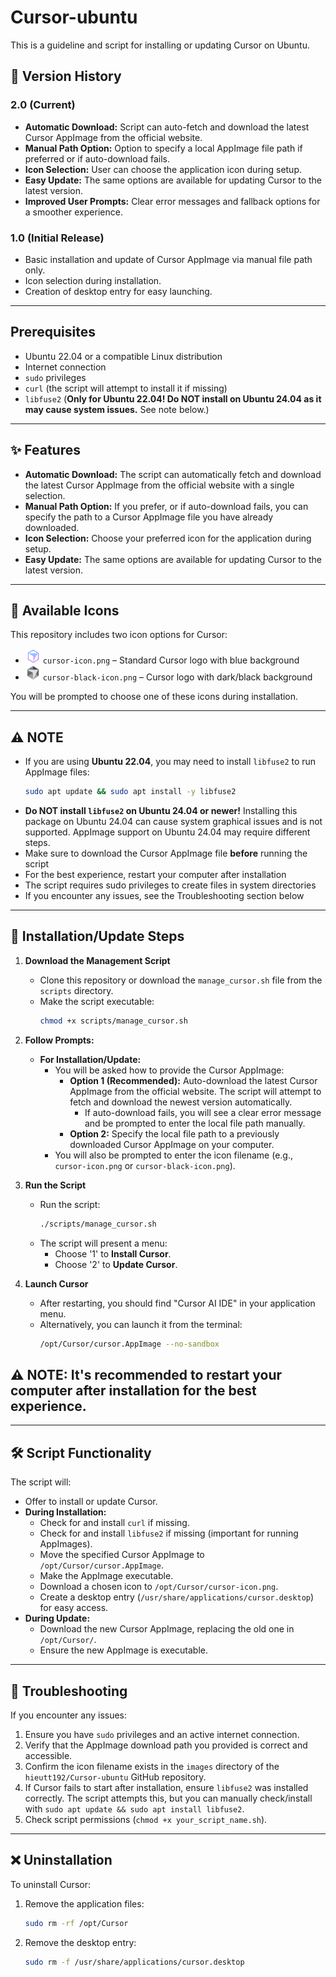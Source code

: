 # Cursor-ubuntu
This is a guideline and script for installing or updating Cursor on Ubuntu.

## 📝 Version History

### 2.0 (Current)
- **Automatic Download:** Script can auto-fetch and download the latest Cursor AppImage from the official website.
- **Manual Path Option:** Option to specify a local AppImage file path if preferred or if auto-download fails.
- **Icon Selection:** User can choose the application icon during setup.
- **Easy Update:** The same options are available for updating Cursor to the latest version.
- **Improved User Prompts:** Clear error messages and fallback options for a smoother experience.

### 1.0 (Initial Release)
- Basic installation and update of Cursor AppImage via manual file path only.
- Icon selection during installation.
- Creation of desktop entry for easy launching.

---

## Prerequisites
- Ubuntu 22.04 or a compatible Linux distribution
- Internet connection
- `sudo` privileges
- `curl` (the script will attempt to install it if missing)
- `libfuse2` (**Only for Ubuntu 22.04! Do NOT install on Ubuntu 24.04 as it may cause system issues.** See note below.)

---

## ✨ Features
- **Automatic Download:** The script can automatically fetch and download the latest Cursor AppImage from the official website with a single selection.
- **Manual Path Option:** If you prefer, or if auto-download fails, you can specify the path to a Cursor AppImage file you have already downloaded.
- **Icon Selection:** Choose your preferred icon for the application during setup.
- **Easy Update:** The same options are available for updating Cursor to the latest version.

---

## 🎨 Available Icons
This repository includes two icon options for Cursor:
- <img src="images/cursor-icon.png" alt="Cursor Icon" width="24"/> `cursor-icon.png` – Standard Cursor logo with blue background
- <img src="images/cursor-black-icon.png" alt="Cursor Black Icon" width="24"/> `cursor-black-icon.png` – Cursor logo with dark/black background

You will be prompted to choose one of these icons during installation.

---

## ⚠️ NOTE
- If you are using **Ubuntu 22.04**, you may need to install `libfuse2` to run AppImage files:
    ```bash
    sudo apt update && sudo apt install -y libfuse2
    ```
- **Do NOT install `libfuse2` on Ubuntu 24.04 or newer!** Installing this package on Ubuntu 24.04 can cause system graphical issues and is not supported. AppImage support on Ubuntu 24.04 may require different steps.
- Make sure to download the Cursor AppImage file **before** running the script
- For the best experience, restart your computer after installation
- The script requires sudo privileges to create files in system directories
- If you encounter any issues, see the Troubleshooting section below

---

## 🚀 Installation/Update Steps

1.  **Download the Management Script**
    * Clone this repository or download the `manage_cursor.sh` file from the `scripts` directory.
    * Make the script executable:
        ```bash
        chmod +x scripts/manage_cursor.sh
        ```

2.  **Follow Prompts:**
    * **For Installation/Update:**
        * You will be asked how to provide the Cursor AppImage:
            * **Option 1 (Recommended):** Auto-download the latest Cursor AppImage from the official website. The script will attempt to fetch and download the newest version automatically.
                * If auto-download fails, you will see a clear error message and be prompted to enter the local file path manually.
            * **Option 2:** Specify the local file path to a previously downloaded Cursor AppImage on your computer.
        * You will also be prompted to enter the icon filename (e.g., `cursor-icon.png` or `cursor-black-icon.png`).

3.  **Run the Script**
    * Run the script:
        ```bash
        ./scripts/manage_cursor.sh
        ```
    * The script will present a menu:
        * Choose '1' to **Install Cursor**.
        * Choose '2' to **Update Cursor**.

4.  **Launch Cursor**
    * After restarting, you should find "Cursor AI IDE" in your application menu.
    * Alternatively, you can launch it from the terminal:
        ```bash
        /opt/Cursor/cursor.AppImage --no-sandbox
        ```
## ⚠️ NOTE: It's recommended to restart your computer after installation for the best experience.

---

## 🛠️ Script Functionality
The script will:
-   Offer to install or update Cursor.
-   **During Installation:**
    -   Check for and install `curl` if missing.
    -   Check for and install `libfuse2` if missing (important for running AppImages).
    -   Move the specified Cursor AppImage to `/opt/Cursor/cursor.AppImage`.
    -   Make the AppImage executable.
    -   Download a chosen icon to `/opt/Cursor/cursor-icon.png`.
    -   Create a desktop entry (`/usr/share/applications/cursor.desktop`) for easy access.
-   **During Update:**
    -   Download the new Cursor AppImage, replacing the old one in `/opt/Cursor/`.
    -   Ensure the new AppImage is executable.

---

## 🧩 Troubleshooting
If you encounter any issues:
1.  Ensure you have `sudo` privileges and an active internet connection.
2.  Verify that the AppImage download path you provided is correct and accessible.
3.  Confirm the icon filename exists in the `images` directory of the `hieutt192/Cursor-ubuntu` GitHub repository.
4.  If Cursor fails to start after installation, ensure `libfuse2` was installed correctly. The script attempts this, but you can manually check/install with `sudo apt update && sudo apt install libfuse2`.
5.  Check script permissions (`chmod +x your_script_name.sh`).

---

## ❌ Uninstallation
To uninstall Cursor:
1.  Remove the application files:
    ```bash
    sudo rm -rf /opt/Cursor
    ```
2.  Remove the desktop entry:
    ```bash
    sudo rm -f /usr/share/applications/cursor.desktop
    ```
